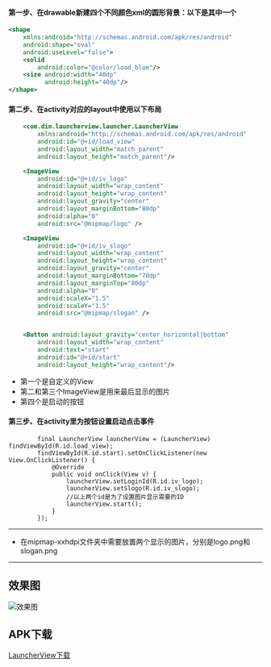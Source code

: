 

#### 第一步、在drawable新建四个不同颜色xml的圆形背景：以下是其中一个

```Xml
<shape
    xmlns:android="http://schemas.android.com/apk/res/android"
    android:shape="oval"
    android:useLevel="false">
    <solid
        android:color="@color/load_blue"/>
    <size android:width="40dp"
          android:height="40dp"/>
</shape>
```

#### 第二步、在activity对应的layout中使用以下布局

```Xml
    <com.din.launcherview.launcher.LauncherView
        xmlns:android="http://schemas.android.com/apk/res/android"
        android:id="@+id/load_view"
        android:layout_width="match_parent"
        android:layout_height="match_parent"/>

    <ImageView
        android:id="@+id/iv_logo"
        android:layout_width="wrap_content"
        android:layout_height="wrap_content"
        android:layout_gravity="center"
        android:layout_marginBottom="80dp"
        android:alpha="0"
        android:src="@mipmap/logo" />

    <ImageView
        android:id="@+id/iv_slogo"
        android:layout_width="wrap_content"
        android:layout_height="wrap_content"
        android:layout_gravity="center"
        android:layout_marginBottom="70dp"
        android:layout_marginTop="80dp"
        android:alpha="0"
        android:scaleX="1.5"
        android:scaleY="1.5"
        android:src="@mipmap/slogan" />


    <Button android:layout_gravity="center_horizontal|bottom"
        android:layout_width="wrap_content"
        android:text="start"
        android:id="@+id/start"
        android:layout_height="wrap_content"/>
```

* 第一个是自定义的View
* 第二和第三个ImageView是用来最后显示的图片
* 第四个是启动的按钮

#### 第三步、在activity里为按钮设置启动点击事件

```
		final LauncherView launcherView = (LauncherView) 					findViewById(R.id.load_view);
        findViewById(R.id.start).setOnClickListener(new 					View.OnClickListener() {
            @Override
            public void onClick(View v) {
                launcherView.setLoginId(R.id.iv_logo);
                launcherView.setSlogo(R.id.iv_slogo);
                //以上两个id是为了设置图片显示需要的ID
                launcherView.start();
            }
        });
```



---



* 在mipmap-xxhdpi文件夹中需要放置两个显示的图片，分别是logo.png和slogan.png



----



## 效果图

![效果图](https://github.com/freedomeden/LauncherView/blob/master/picture/photo.gif?raw=true)







## APK下载

[LauncherView下载](https://github.com/freedomeden/LauncherView/blob/master/app/apk/app-debug.apk)